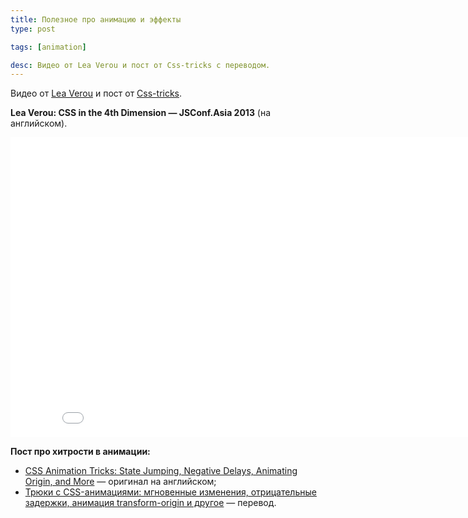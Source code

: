 ```yaml
---
title: Полезное про анимацию и эффекты
type: post

tags: [animation]

desc: Видео от Lea Verou и пост от Сss-tricks c переводом.
---
```


Видео от <a href="http://lea.verou.me/">Lea Verou</a> и пост от <a href="http://css-tricks.com">Сss-tricks</a>. <!--more-->

<b>Lea Verou: CSS in the 4th Dimension — JSConf.Asia 2013</b> (на английском).

<iframe width="853" height="480" src="//www.youtube.com/embed/NTJUFQmHbvc" frameborder="0" allowfullscreen></iframe>

<b>Пост про хитрости в анимации:</b>

* <a href="http://css-tricks.com/css-animation-tricks/">CSS Animation Tricks: State Jumping, Negative Delays, Animating Origin, and More</a> — оригинал на английском;
* <a href="http://habrahabr.ru/company/nordavind/blog/209462/">Трюки с CSS-анимациями: мгновенные изменения, отрицательные задержки, анимация transform-origin и другое</a> — перевод.
